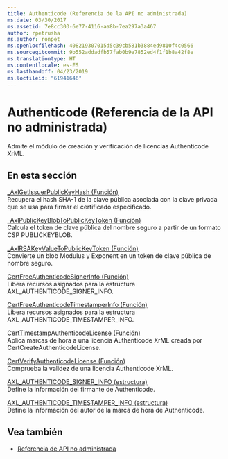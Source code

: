 ```yaml
---
title: Authenticode (Referencia de la API no administrada)
ms.date: 03/30/2017
ms.assetid: 7e8cc303-6e77-4116-aa8b-7ea297a3a467
author: rpetrusha
ms.author: ronpet
ms.openlocfilehash: 408219307015d5c39cb581b3884ed9810f4c0566
ms.sourcegitcommit: 9b552addadfb57fab0b9e7852ed4f1f1b8a42f8e
ms.translationtype: HT
ms.contentlocale: es-ES
ms.lasthandoff: 04/23/2019
ms.locfileid: "61941646"
---
```

# <a name="authenticode-unmanaged-api-reference"></a>Authenticode (Referencia de la API no administrada)
Admite el módulo de creación y verificación de licencias Authenticode XrML.  
  
## <a name="in-this-section"></a>En esta sección  
 [_AxlGetIssuerPublicKeyHash (Función)](../../../../docs/framework/unmanaged-api/authenticode/axlgetissuerpublickeyhash-function.md)  
 Recupera el hash SHA-1 de la clave pública asociada con la clave privada que se usa para firmar el certificado especificado.  
  
 [_AxlPublicKeyBlobToPublicKeyToken (Función)](../../../../docs/framework/unmanaged-api/authenticode/axlpublickeyblobtopublickeytoken-function.md)  
 Calcula el token de clave pública del nombre seguro a partir de un formato CSP PUBLICKEYBLOB.  
  
 [_AxlRSAKeyValueToPublicKeyToken (Función)](../../../../docs/framework/unmanaged-api/authenticode/axlrsakeyvaluetopublickeytoken-function.md)  
 Convierte un blob Modulus y Exponent en un token de clave pública de nombre seguro.  
  
 [CertFreeAuthenticodeSignerInfo (Función)](../../../../docs/framework/unmanaged-api/authenticode/certfreeauthenticodesignerinfo-function.md)  
 Libera recursos asignados para la estructura AXL_AUTHENTICODE_SIGNER_INFO.  
  
 [CertFreeAuthenticodeTimestamperInfo (Función)](../../../../docs/framework/unmanaged-api/authenticode/certfreeauthenticodetimestamperinfo-function.md)  
 Libera recursos asignados para la estructura AXL_AUTHENTICODE_TIMESTAMPER_INFO.  
  
 [CertTimestampAuthenticodeLicense (Función)](../../../../docs/framework/unmanaged-api/authenticode/certtimestampauthenticodelicense-function.md)  
 Aplica marcas de hora a una licencia Authenticode XrML creada por CertCreateAuthenticodeLicense.  
  
 [CertVerifyAuthenticodeLicense (Función)](../../../../docs/framework/unmanaged-api/authenticode/certverifyauthenticodelicense-function.md)  
 Comprueba la validez de una licencia Authenticode XrML.  
  
 [AXL_AUTHENTICODE_SIGNER_INFO (estructura)](../../../../docs/framework/unmanaged-api/authenticode/axl-authenticode-signer-info-structure.md)  
 Define la información del firmante de Authenticode.  
  
 [AXL_AUTHENTICODE_TIMESTAMPER_INFO (estructura)](../../../../docs/framework/unmanaged-api/authenticode/axl-authenticode-timestamper-info-structure.md)  
 Define la información del autor de la marca de hora de Authenticode.  
  
## <a name="see-also"></a>Vea también

- [Referencia de API no administrada](../../../../docs/framework/unmanaged-api/index.md)

